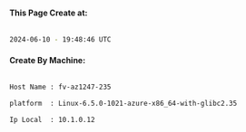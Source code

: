 
   
#### This Page Create at:

```bash

2024-06-10 - 19:48:46 UTC

```

#### Create By Machine:

```bash

Host Name : fv-az1247-235

platform  : Linux-6.5.0-1021-azure-x86_64-with-glibc2.35

Ip Local  : 10.1.0.12

```


